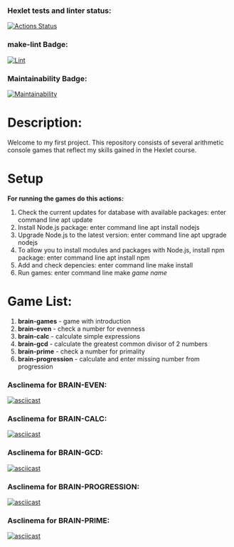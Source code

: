 ### Hexlet tests and linter status:

[![Actions Status](https://github.com/DamirFM/frontend-project-lvl1/workflows/hexlet-check/badge.svg)](https://github.com/DamirFM/frontend-project-lvl1/actions)

### make-lint Badge:

[![Lint](https://github.com/DamirFM/frontend-project-lvl1/workflows/make-lint/badge.svg)](https://github.com/DamirFM/frontend-project-lvl1/actions)

### Maintainability Badge:

[![Maintainability](https://api.codeclimate.com/v1/badges/6625d39ccf04938eabca/maintainability)](https://codeclimate.com/github/DamirFM/frontend-project-lvl1/maintainability)

# Description:

Welcome to my first project.  This repository consists of several arithmetic console games that reflect my skills gained in the Hexlet course.

# Setup

**For running the games do this actions:**

1. Check the current updates for database with available packages: enter command line apt update
2. Install Node.js package: enter command line apt install nodejs
3. Upgrade Node.js to the latest version: enter command line apt upgrade nodejs
4. To allow you to install modules and packages with Node.js, install npm package: enter command line apt install npm
5. Add and check depencies: enter command line make install
6. Run games: enter command line make *game name*


# Game List:

1. **brain-games** - game with introduction
2. **brain-even** - check a number for evenness 
3. **brain-calc** - calculate simple expressions
4. **brain-gcd** - calculate the greatest common divisor of 2 numbers
5. **brain-prime** - check a number for primality
6. **brain-progression** - calculate and enter missing number from progression


### Asclinema for BRAIN-EVEN:

[![asciicast](https://asciinema.org/a/kgf052AKFexD7QDhm1BgvVlNr.svg)](https://asciinema.org/a/kgf052AKFexD7QDhm1BgvVlNr)

### Asclinema for BRAIN-CALC:

[![asciicast](https://asciinema.org/a/VqAHrsw1nXKwrWbaNLdF9pdTs.svg)](https://asciinema.org/a/VqAHrsw1nXKwrWbaNLdF9pdTs)

### Asclinema for BRAIN-GCD:

[![asciicast](https://asciinema.org/a/ATHYbdJENFcDGNmQUANAq8Uev.svg)](https://asciinema.org/a/ATHYbdJENFcDGNmQUANAq8Uev)

### Asclinema for BRAIN-PROGRESSION:

[![asciicast](https://asciinema.org/a/0FmtYDsBKjN6LDLl3THGCcpgU.svg)](https://asciinema.org/a/0FmtYDsBKjN6LDLl3THGCcpgU)

### Asclinema for BRAIN-PRIME:

[![asciicast](https://asciinema.org/a/y2aj2uRJrtZQkOV747h0MBzxz.svg)](https://asciinema.org/a/y2aj2uRJrtZQkOV747h0MBzxz)




